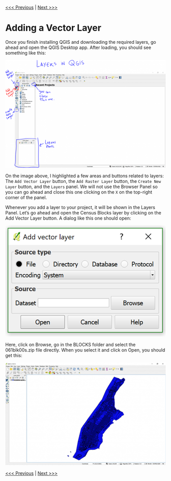[<<< Previous](setup.md)  | [Next >>>](layerpro.md)  

# Adding a Vector Layer

Once you finish installing QGIS and downloading the required layers, go ahead and open the QGIS Desktop app. After loading, you should see something like this:

![Layers in QGIS](images/layer1.png)

On the image above, I highlighted a few areas and buttons related to layers: The `Add Vector Layer` button, the `Add Raster Layer` button, the `Create New Layer` button, and the `Layers` panel. We will not use the Browser Panel so you can go ahead and close this one clicking on the `X` on the top-right corner of the panel.

Whenever you add a layer to your project, it will be shown in the Layers Panel. Let’s go ahead and open the Census Blocks layer by clicking on the Add Vector Layer button. A dialog like this one should open:

![Add Vector Layer Window](images/layer2.png)

Here, click on Browse, go in the BLOCKS folder and select the 061blk00s.zip file directly. When you select it and click on Open, you should get this:

![Blocks Layer Added](images/layer3.png)

[<<< Previous](setup.md)  | [Next >>>](layerpro.md)  
